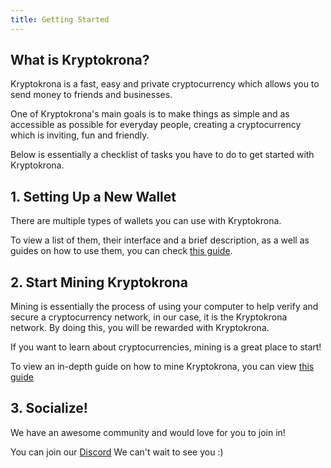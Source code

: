 ```yaml
---
title: Getting Started
---
```


## What is Kryptokrona? 

Kryptokrona is a fast, easy and private cryptocurrency which allows you to send money to friends and businesses.

One of Kryptokrona's main goals is to make things as simple and as accessible as possible for everyday people, creating a cryptocurrency which is inviting, fun and friendly.

Below is essentially a checklist of tasks you have to do to get started with Kryptokrona.

## 1. Setting Up a New Wallet

There are multiple types of wallets you can use with Kryptokrona.

To view a list of them, their interface and a brief description, as a well as guides on how to use them, you can check [this guide](../guides/wallets/Making-a-Wallet).

## 2. Start Mining Kryptokrona

Mining is essentially the process of using your computer to help verify and secure a cryptocurrency network, in our case, it is the Kryptokrona network. By doing this, you will be rewarded with Kryptokrona.

If you want to learn about cryptocurrencies, mining is a great place to start!

To view an in-depth guide on how to mine Kryptokrona, you can view [this guide](../guides/mining/Mining)

## 3. Socialize!

We have an awesome community and would love for you to join in!

You can join our [Discord](http://chat.Kryptokrona.se/) We can't wait to see you :)
